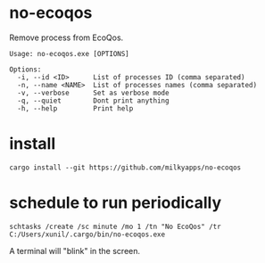 # no-ecoqos

Remove process from EcoQos.

```
Usage: no-ecoqos.exe [OPTIONS]

Options:
  -i, --id <ID>      List of processes ID (comma separated)
  -n, --name <NAME>  List of processes names (comma separated)
  -v, --verbose      Set as verbose mode
  -q, --quiet        Dont print anything
  -h, --help         Print help
```

# install

```
cargo install --git https://github.com/milkyapps/no-ecoqos
```

# schedule to run periodically

```
schtasks /create /sc minute /mo 1 /tn "No EcoQos" /tr C:/Users/xunil/.cargo/bin/no-ecoqos.exe
```

A terminal will "blink" in the screen.